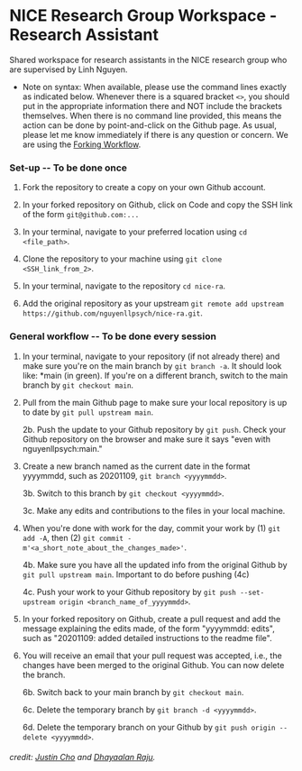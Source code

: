# NICE Research Group Workspace - Research Assistant
Shared workspace for research assistants in the NICE research group who are supervised by Linh Nguyen.

* Note on syntax: When available, please use the command lines exactly as indicated below. Whenever there is a squared bracket `<>`, you should put in the appropriate information there and NOT include the brackets themselves. When there is no command line provided, this means the action can be done by point-and-click on the Github page. As usual, please let me know immediately if there is any question or concern. We are using the [Forking Workflow](https://medium.com/dev-genius/git-forking-workflow-bbba0226d39c).

### Set-up -- To be done once

1. Fork the repository to create a copy on your own Github account.

2. In your forked repository on Github, click on Code and copy the SSH link of the form `git@github.com:...`

3. In your terminal, navigate to your preferred location using `cd <file_path>`. 

4. Clone the repository to your machine using `git clone <SSH_link_from_2>`.  

5. In your terminal, navigate to the repository `cd nice-ra`.

6. Add the original repository as your upstream `git remote add upstream https://github.com/nguyenllpsych/nice-ra.git`.

  
### General workflow -- To be done every session

1. In your terminal, navigate to your repository (if not already there) and make sure you're on the main branch by `git branch -a`. It should look like: *main (in green). If you're on a different branch, switch to the main branch by `git checkout main`.

2. Pull from the main Github page to make sure your local repository is up to date by `git pull upstream main`.  

    2b. Push the update to your Github repository by `git push`. Check your Github repository on the browser and make sure it says "even with nguyenllpsych:main."

3. Create a new branch named as the current date in the format yyyymmdd, such as 20201109, `git branch <yyyymmdd>`.  

    3b. Switch to this branch by `git checkout <yyyymmdd>`.  

    3c. Make any edits and contributions to the files in your local machine.

4. When you're done with work for the day, commit your work by (1) `git add -A`, then (2) `git commit -m'<a_short_note_about_the_changes_made>'`.  

    4b. Make sure you have all the updated info from the original Github by `git pull upstream main`. Important to do before pushing (4c)

    4c. Push your work to your Github repository by `git push --set-upstream origin <branch_name_of_yyyymmdd>`.  

5. In your forked repository on Github, create a pull request and add the message explaining the edits made, of the form "yyyymmdd: edits", such as "20201109: added detailed instructions to the readme file".

6. You will receive an email that your pull request was accepted, i.e., the changes have been merged to the original Github. You can now delete the branch.  

    6b. Switch back to your main branch by `git checkout main`.   

    6c. Delete the temporary branch by `git branch -d <yyyymmdd>`.  

    6d. Delete the temporary branch on your Github by `git push origin --delete <yyyymmdd>`. 


###### credit: [Justin Cho](https://github.com/c-h-o-c-h-o/100devs) and [Dhayaalan Raju](https://medium.com/dev-genius/git-forking-workflow-bbba0226d39c).